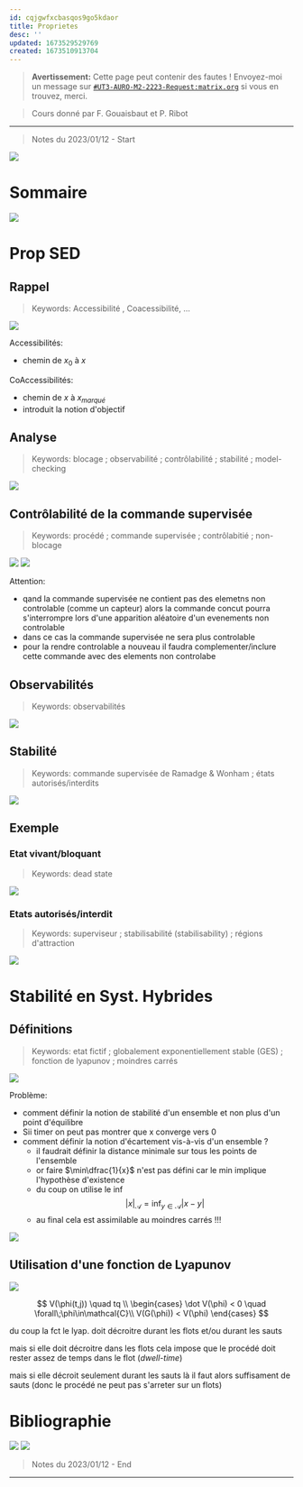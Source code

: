 ```yaml
---
id: cqjgwfxcbasqos9go5kdaor
title: Proprietes
desc: ''
updated: 1673529529769
created: 1673510913704
---
```


> **Avertissement:**
Cette page peut contenir des fautes ! Envoyez-moi un message sur [`#UT3-AURO-M2-2223-Request:matrix.org`](https://matrix.to/#/#UT3-AURO-M2-2223-Request:matrix.org) si vous en trouvez, merci.

> Cours donné par F. Gouaisbaut et P. Ribot

---

> Notes du 2023/01/12 - Start




![](/assets/images/PSH.Slide4.Proprietes-01.png)

# Sommaire

![](/assets/images/PSH.Slide4.Proprietes-02.png)

# Prop SED

## Rappel

> Keywords: Accessibilité , Coacessibilité, ...

![](/assets/images/PSH.Slide4.Proprietes-03.png)


Accessibilités:
- chemin de $x_0$ à $x$

CoAccessibilités:
- chemin de $x$ à $x_{marqué}$
- introduit la notion d'objectif

## Analyse

> Keywords: blocage ; observabilité ; contrôlabilité ; stabilité ; model-checking

![](/assets/images/PSH.Slide4.Proprietes-04.png)

## Contrôlabilité de la commande supervisée

> Keywords: procédé ; commande supervisée ; contrôlabitié ; non-blocage

![](/assets/images/PSH.Slide4.Proprietes-05.png)
![](/assets/images/PSH.Slide4.Proprietes-06.png)

Attention:
- qand la commande supervisée ne contient pas des elemetns non controlable (comme un capteur) alors la commande concut pourra s'interrompre lors d'une apparition aléatoire d'un evenements non controlable
- dans ce cas la commande supervisée ne sera plus controlable
- pour la rendre controlable a nouveau il faudra complementer/inclure cette commande avec des elements non controlabe

## Observabilités

> Keywords: observabilités

![](/assets/images/PSH.Slide4.Proprietes-07.png)

## Stabilité

> Keywords: commande supervisée de Ramadge & Wonham ; états autorisés/interdits

![](/assets/images/PSH.Slide4.Proprietes-08.png)

## Exemple

### Etat vivant/bloquant

> Keywords: dead state

![](/assets/images/PSH.Slide4.Proprietes-09.png)

### Etats autorisés/interdit

> Keywords: superviseur ; stabilisabilité (stabilisability) ; régions d'attraction

![](/assets/images/PSH.Slide4.Proprietes-10.png)

# Stabilité en Syst. Hybrides

## Définitions

> Keywords: etat fictif ; globalement exponentiellement stable (GES) ; fonction de lyapunov ; moindres carrés

![](/assets/images/PSH.Slide4.Proprietes-11.png)

Problème:
- comment définir la notion de stabilité d'un ensemble et non plus d'un point d'équilibre
- Sii timer on peut pas montrer que x converge vers 0
- comment définir la notion d'écartement vis-à-vis d'un ensemble ?
    - il faudrait définir la distance minimale sur tous les points de l'ensemble
    - or faire $\min\dfrac{1}{x}$ n'est pas défini car le min implique l'hypothèse d'existence
    - du coup on utilise le $\inf$
    $$
    | x |_{\mathcal{A}} = \inf_{y\in\mathcal{A}} |x-y|
    $$
    - au final cela est assimilable au moindres carrés !!!

![](/assets/images/PSH.Slide4.Proprietes-12.png)

## Utilisation d'une fonction de Lyapunov

![](/assets/images/PSH.Slide4.Proprietes-13.png)

$$
V(\phi(t,j)) \quad tq \\
\begin{cases}
\dot V(\phi) < 0 \quad \forall\;\phi\in\mathcal{C}\\
V(G(\phi)) < V(\phi)
\end{cases}
$$

du coup la fct le lyap. doit décroitre durant les flots et/ou durant les sauts

mais si elle doit décroitre dans les flots cela impose que le procédé doit rester assez de temps dans le flot (_dwell-time_)

mais si elle décroit seulement durant les sauts là il faut alors suffisament de sauts (donc le procédé ne peut pas s'arreter sur un flots)

# Bibliographie

![](/assets/images/PSH.Slide4.Proprietes-14.png)
![](/assets/images/PSH.Slide4.Proprietes-15.png)




> Notes du 2023/01/12 - End

---